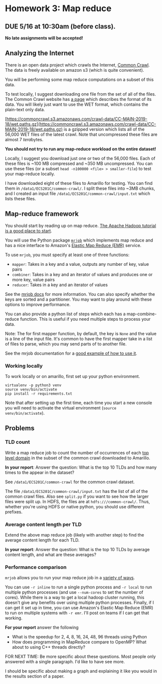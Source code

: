 # Homework 3: Map reduce

## DUE 5/16 at 10:30am (before class).
**No late assignments will be accepted!**

## Analyzing the Internet

There is an open data project which crawls the Internet, [Common Crawl](http://commoncrawl.org/).
The data is freely available on amazon s3 (which is quite convenient).

You will be performing some map reduce computations on a subset of this data.

To test locally, I suggest downloading one file from the set of all of the files.
The Common Crawl website has [a page](http://commoncrawl.org/the-data/get-started/) which describes the format of its data.
You will likely just want to use the WET format, which contains the plain-text only data.

[https://commoncrawl.s3.amazonaws.com/crawl-data/CC-MAIN-2019-18/wet.paths.gz](https://commoncrawl.s3.amazonaws.com/crawl-data/CC-MAIN-2019-18/wet.paths.gz) is a gzipped version which lists all of the 56,000 WET files of the latest crawl.
Note that uncompressed these files are almost 7 *tera*bytes.

**You should not try to run any map-reduce workload on the entire dataset!**

Locally, I suggest you download just one or two of the 56,000 files.
Each of these files is ~100 MB compressed and ~350 MB uncompressed.
You can use these files (or a subset `head -n100000 <file> > smaller-file`) to test your map-reduce locally.

I have downloaded eight of these files to Amarillo for testing.
You can find them in `/data1/ECS201C/common-crawl/`.
I split these files into ~3MB chunks, and I created an input file `/data1/ECS201C/common-crawl/input.txt` which lists these files.

## Map-reduce framework

You should start by reading up on map reduce.
[The Apache Hadoop tutorial is a good place to start](http://hadoop.apache.org/docs/current/hadoop-mapreduce-client/hadoop-mapreduce-client-core/MapReduceTutorial.html).

You will use the Python package [`mrjob`](https://pythonhosted.org/mrjob/) which implements map reduce and has a nice interface to Amazon's [Elastic Map Reduce (EMR)](https://aws.amazon.com/emr/) service.

To use `mrjob`, you must specify at least one of three functions:
- `mapper`: Takes in a key and a value, outputs any number of key, value pairs
- `combiner`: Takes in a key and an iterator of values and produces one or more key, value pairs
- `reducer`: Takes in a key and an iterator of values

See the [mrjob docs](https://pythonhosted.org/mrjob/job.html#module-mrjob.job) for more information.
You can also specify whether the keys are sorted and a partitioner.
You may want to play around with these options to improve performance.

You can also provide a python list of steps which each has a map-combine-reduce function.
This is useful if you need multiple steps to process your data.

Note: The for first mapper function, by default, the key is `None` and the value is a line of the input file.
It's common to have the first mapper take in a list of files to parse, which you may send parts of to another file.

See the mrjob documentation for a [good example of how to use it](https://pythonhosted.org/mrjob/guides/quickstart.html#writing-your-first-job).

### Working locally

To work locally or on amarillo, first set up your python environment.

```
virtualenv -p python3 venv
source venv/bin/activate
pip install -r requirements.txt
```

Note that after setting up the first time, each time you start a new console you will need to activate the virtual environment (`source venv/bin/activate`).

## Problems

### TLD count

Write a map reduce job to count the number of occurrences of each [top level domain](https://en.wikipedia.org/wiki/Top-level_domain) in the subset of the common crawl downloaded to Amarillo.

**In your report**: Answer the question: What is the top 10 TLDs and how many times to the appear in the dataset?

See `/data1/ECS201C/common-crawl` for the common crawl dataset.

The file `/data1/ECS201C/common-crawl/input.txt` has the list of all of the common crawl files.
Also see `split.py` if you want to see how the larger files were split up.
In HDFS, the files are at `hdfs:///common-crawl/`.
Thus, whether you're using HDFS or native python, you should use different prefixes.

### Average content length per TLD

Extend the above map reduce job (likely with another step) to find the average content length for each TLD.

**In your report**: Answer the question: What is the top 10 TLDs by average content length, and what are these averages?

### Performance comparison

`mrjob` allows you to run your map reduce job in a [variety of ways](https://pythonhosted.org/mrjob/guides/runners.html).

You can use `-r inline` to run a single python process and `-r local` to run multiple python processes (and use `--num-cores` to set the number of cores).
While there is a way to get a local hadoop cluster running, this doesn't give any benefits over using multiple python processes.
Finally, if I can get it set up in time, you can use Amazon's Elastic Map Reduce (EMR) to run on multiple systems with `-r emr`.
I'll post on teams if I can get that working.

**For your report** answer the following
- What is the speedup for 2, 4, 8, 16, 24, 48, 96 threads using Python
- How does programming in MapReduce compare to OpenMP? What about to using C++ threads directly?

FOR NEXT TIME: Be more specific about these questions.
Most people only answered with a single paragraph.
I'd like to have see more.

I should be specific about making a graph and explaining it like you would in the results section of a paper.
